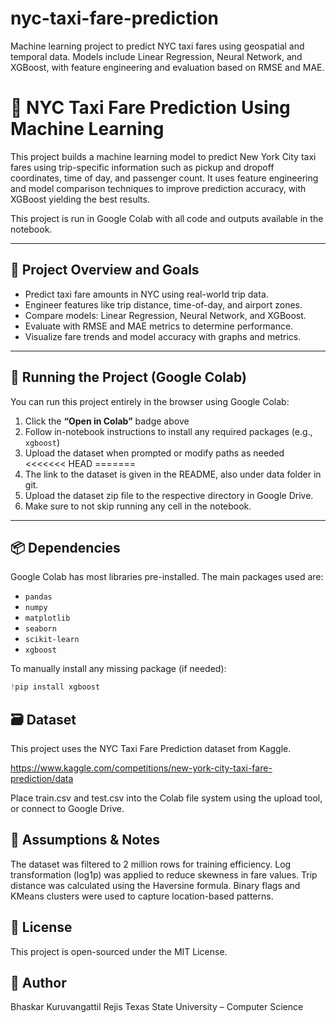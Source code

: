 # nyc-taxi-fare-prediction
Machine learning project to predict NYC taxi fares using geospatial and temporal data. Models include Linear Regression, Neural Network, and XGBoost, with feature engineering and evaluation based on RMSE and MAE.

# 🗽 NYC Taxi Fare Prediction Using Machine Learning

This project builds a machine learning model to predict New York City taxi fares using trip-specific information such as pickup and dropoff coordinates, time of day, and passenger count. It uses feature engineering and model comparison techniques to improve prediction accuracy, with XGBoost yielding the best results.

This project is run in Google Colab with all code and outputs available in the notebook.

---

## 📌 Project Overview and Goals

- Predict taxi fare amounts in NYC using real-world trip data.
- Engineer features like trip distance, time-of-day, and airport zones.
- Compare models: Linear Regression, Neural Network, and XGBoost.
- Evaluate with RMSE and MAE metrics to determine performance.
- Visualize fare trends and model accuracy with graphs and metrics.

---

## 🚀 Running the Project (Google Colab)

You can run this project entirely in the browser using Google Colab:

1. Click the **“Open in Colab”** badge above  
2. Follow in-notebook instructions to install any required packages (e.g., `xgboost`)  
3. Upload the dataset when prompted or modify paths as needed
<<<<<<< HEAD
=======
4. The link to the dataset is given in the README, also under data folder in git.
5. Upload the dataset zip file to the respective directory in Google Drive.
6. Make sure to not skip running any cell in the notebook.

---

## 📦 Dependencies

Google Colab has most libraries pre-installed. The main packages used are:

- `pandas`
- `numpy`
- `matplotlib`
- `seaborn`
- `scikit-learn`
- `xgboost`

To manually install any missing package (if needed):
```python
!pip install xgboost
```

## 🗃️ Dataset

This project uses the NYC Taxi Fare Prediction dataset from Kaggle.

https://www.kaggle.com/competitions/new-york-city-taxi-fare-prediction/data

Place train.csv and test.csv into the Colab file system using the upload tool, or connect to Google Drive.

## 🧠 Assumptions & Notes
The dataset was filtered to 2 million rows for training efficiency.
Log transformation (log1p) was applied to reduce skewness in fare values.
Trip distance was calculated using the Haversine formula.
Binary flags and KMeans clusters were used to capture location-based patterns.

## 📄 License

This project is open-sourced under the MIT License.

## 👤 Author

Bhaskar Kuruvangattil Rejis
Texas State University – Computer Science
